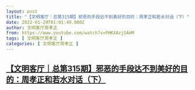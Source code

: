 ```yaml
---
layout: post
title: "【文明客厅｜总第315期】邪恶的手段达不到美好的目的：周孝正和若水对话（下）"
date: 2022-01-29T01:01:49.000Z
author: 文明客厅周孝正
from: https://www.youtube.com/watch?v=PHKXAzjSAHM
tags: [ 文明客厅周孝正 ]
categories: [ 文明客厅周孝正 ]
---
```

<!--1643418109000-->
[【文明客厅｜总第315期】邪恶的手段达不到美好的目的：周孝正和若水对话（下）](https://www.youtube.com/watch?v=PHKXAzjSAHM)
------

<div>

</div>
